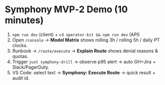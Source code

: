 # Symphony MVP‑2 Demo (10 minutes)

1. `npm run dev` (client) + `cd operator-kit && npm run dev` (API)
2. Open `/console` → **Model Matrix** shows rolling 3h / rolling 5h / daily PT clocks.
3. Runbook → `/route/execute` → **Explain Route** shows denial reasons & quotas.
4. Trigger `just symphony-drill` → observe p95 alert → auto GH+Jira + Slack/PagerDuty.
5. VS Code: select text → **Symphony: Execute Route** → quick result + audit id.
